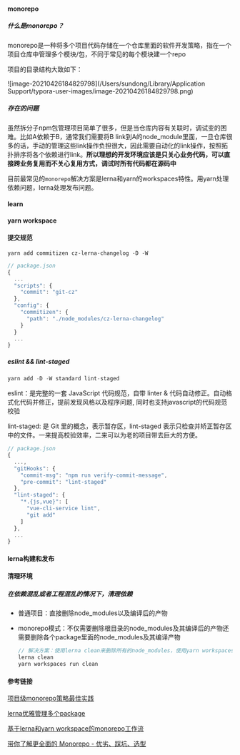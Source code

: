 #### monorepo

##### 什么是monorepo？

monorepo是一种将多个项目代码存储在一个仓库里面的软件开发策略，指在一个项目仓库中管理多个模块/包，不同于常见的每个模块建一个repo

项目的目录结构大致如下：

![image-20210426184829798](/Users/sundong/Library/Application Support/typora-user-images/image-20210426184829798.png)

##### 存在的问题

虽然拆分子npm包管理项目简单了很多，但是当仓库内容有关联时，调试变的困难。比如A依赖于B，通常我们需要将B link到A的node_module里面，一旦仓库很多的话，手动的管理这些link操作负担很大，因此需要自动化的link操作，按照拓扑排序将各个依赖进行link。**所以理想的开发环境应该是只关心业务代码，可以直接跨业务复用而不关心复用方式，调试时所有代码都在源码中**

目前最常见的`monorepo`解决方案是lerna和yarn的workspaces特性。用yarn处理依赖问题，lerna处理发布问题。

#### learn

#### yarn workspace

#### 提交规范

```node
yarn add commitizen cz-lerna-changelog -D -W
```

```javascript
// package.json
{
  ...
  "scripts": {
    "commit": "git-cz"
  },
  "config": {
    "commitizen": {
      "path": "./node_modules/cz-lerna-changelog"
    }
  }
  ...
}
```

##### eslint && lint-staged

```javascript
yarn add -D -W standard lint-staged
```

eslint：是完整的一套 JavaScript 代码规范，自带 linter & 代码自动修正。自动格式化代码并修正，提前发现风格以及程序问题, 同时也支持javascript的代码规范校验

lint-staged: 是 Git 里的概念，表示暂存区，lint-staged 表示只检查并矫正暂存区中的文件。一来提高校验效率，二来可以为老的项目带去巨大的方便。

```javascript
// package.json
{
  ...,
  "gitHooks": {
    "commit-msg": "npm run verify-commit-message",
    "pre-commit": "lint-staged"
  },
  "lint-staged": {
    "*.{js,vue}": [
      "vue-cli-service lint",
      "git add"
    ]
  },
  ...
}
```

#### lerna构建和发布

#### 清理环境

##### 在依赖混乱或者工程混乱的情况下，清理依赖

- 普通项目：直接删除node_modules以及编译后的产物

- monorepo模式：不仅需要删除根目录的node_modules及其编译后的产物还需要删除各个package里面的node_modules及其编译产物

  ```javascript
  // 解决方案：使用lerna clean来删除所有的node_modules，使用yarn workspaces run clean来执行所有的package的清理工作
  lerna clean
  yarn workspaces run clean
  ```

  

#### 参考链接

[项目级monorepo策略最佳实践](https://juejin.cn/post/6924854598268108807#heading-14)

[lerna优雅管理多个package](https://www.zhihu.com/search?type=content&q=leran)

[基于lerna和yarn workspace的monorepo工作流](https://github.com/hardfist/stackoverflow/issues/24)

[带你了解更全面的 Monorepo - 优劣、踩坑、选型](https://juejin.cn/post/7215886869199896637#comment)
